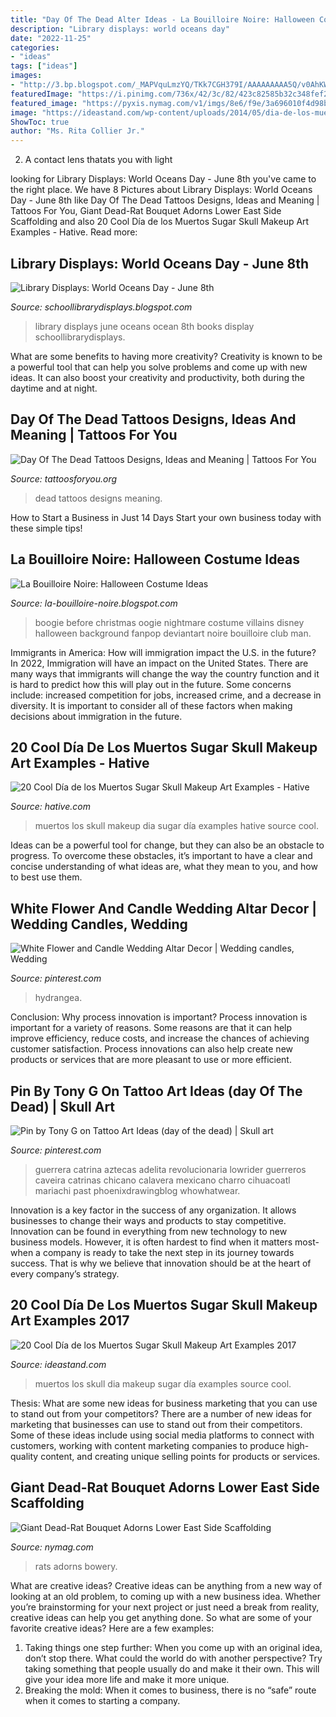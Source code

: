 ```yaml
---
title: "Day Of The Dead Alter Ideas - La Bouilloire Noire: Halloween Costume Ideas"
description: "Library displays: world oceans day"
date: "2022-11-25"
categories:
- "ideas"
tags: ["ideas"]
images:
- "http://3.bp.blogspot.com/_MAPVquLmzYQ/TKk7CGH379I/AAAAAAAAA5Q/v0AhKW_MnCc/s1600/Nightmare_Before_Christmas_by_crisinlake.jpg"
featuredImage: "https://i.pinimg.com/736x/42/3c/82/423c82585b32c348fef22d69b3902503--wedding-altars-white-flowers.jpg"
featured_image: "https://pyxis.nymag.com/v1/imgs/8e6/f9e/3a696010f4d98b86fcfe0ada3c86ea9391-31-mutant-rats-fdr.rsquare.w700.jpg"
image: "https://ideastand.com/wp-content/uploads/2014/05/dia-de-los-muertos/5-dia-de-los-muertos-make-up.jpg"
ShowToc: true
author: "Ms. Rita Collier Jr."
---
```



2. A contact lens thatats you with light

	

		
looking for Library Displays: World Oceans Day - June 8th you've came to the right place. We have 8 Pictures about Library Displays: World Oceans Day - June 8th like Day Of The Dead Tattoos Designs, Ideas and Meaning | Tattoos For You, Giant Dead-Rat Bouquet Adorns Lower East Side Scaffolding and also 20 Cool Día de los Muertos Sugar Skull Makeup Art Examples - Hative. Read more:
		
    
## Library Displays: World Oceans Day - June 8th

<img loading=lazy src="http://4.bp.blogspot.com/-Oct5ncrZ5Gg/UYn6LZ0MP-I/AAAAAAAABls/q2N27wyn8M8/s1600/Dive-Deep-into-Books-Stratford-Public-Library.jpg" onerror="this.onerror=null;this.src='https://tse4.mm.bing.net/th?id=OIP.LKUuXQJQQXgBUNN3sj_lUwHaJ4&amp;pid=15.1';" alt="Library Displays: World Oceans Day - June 8th">

_Source: schoollibrarydisplays.blogspot.com_

>library displays june oceans ocean 8th books display schoollibrarydisplays. 

	

What are some benefits to having more creativity?
Creativity is known to be a powerful tool that can help you solve problems and come up with new ideas. It can also boost your creativity and productivity, both during the daytime and at night.

    
## Day Of The Dead Tattoos Designs, Ideas And Meaning | Tattoos For You

<img loading=lazy src="http://www.tattoosforyou.org/wp-content/uploads/2013/09/Pictures-of-Day-of-The-Dead-Tattoos.jpg" onerror="this.onerror=null;this.src='https://tse1.mm.bing.net/th?id=OIP.3nzq1mjivBmnob5mWQ66NwHaLH&amp;pid=15.1';" alt="Day Of The Dead Tattoos Designs, Ideas and Meaning | Tattoos For You">

_Source: tattoosforyou.org_

>dead tattoos designs meaning. 

	

How to Start a Business in Just 14 Days
Start your own business today with these simple tips!

    
## La Bouilloire Noire: Halloween Costume Ideas

<img loading=lazy src="http://3.bp.blogspot.com/_MAPVquLmzYQ/TKk7CGH379I/AAAAAAAAA5Q/v0AhKW_MnCc/s1600/Nightmare_Before_Christmas_by_crisinlake.jpg" onerror="this.onerror=null;this.src='https://tse1.mm.bing.net/th?id=OIP.nuL4eG6YX_Ntu1MXAN1v_AHaLC&amp;pid=15.1';" alt="La Bouilloire Noire: Halloween Costume Ideas">

_Source: la-bouilloire-noire.blogspot.com_

>boogie before christmas oogie nightmare costume villains disney halloween background fanpop deviantart noire bouilloire club man. 

	

Immigrants in America: How will immigration impact the U.S. in the future?
In 2022, Immigration will have an impact on the United States. There are many ways that immigrants will change the way the country function and it is hard to predict how this will play out in the future. Some concerns include: increased competition for jobs, increased crime, and a decrease in diversity. It is important to consider all of these factors when making decisions about immigration in the future.

    
## 20 Cool Día De Los Muertos Sugar Skull Makeup Art Examples - Hative

<img loading=lazy src="https://hative.com/wp-content/uploads/2014/05/dia-de-los-muertos/3-dia-de-los-muertos-make-up.jpg" onerror="this.onerror=null;this.src='https://tse1.mm.bing.net/th?id=OIP.-kfyG4ibRBpApSkH-wQciQHaLG&amp;pid=15.1';" alt="20 Cool Día de los Muertos Sugar Skull Makeup Art Examples - Hative">

_Source: hative.com_

>muertos los skull makeup dia sugar día examples hative source cool. 

	

Ideas can be a powerful tool for change, but they can also be an obstacle to progress. To overcome these obstacles, it’s important to have a clear and concise understanding of what ideas are, what they mean to you, and how to best use them.

    
## White Flower And Candle Wedding Altar Decor | Wedding Candles, Wedding

<img loading=lazy src="https://i.pinimg.com/736x/42/3c/82/423c82585b32c348fef22d69b3902503--wedding-altars-white-flowers.jpg" onerror="this.onerror=null;this.src='https://tse1.mm.bing.net/th?id=OIP.bdk3x6xWi-CSqXgwPU0sRgHaLH&amp;pid=15.1';" alt="White Flower and Candle Wedding Altar Decor | Wedding candles, Wedding">

_Source: pinterest.com_

>hydrangea. 

	

Conclusion: Why process innovation is important?
Process innovation is important for a variety of reasons. Some reasons are that it can help improve efficiency, reduce costs, and increase the chances of achieving customer satisfaction. Process innovations can also help create new products or services that are more pleasant to use or more efficient.

    
## Pin By Tony G On Tattoo Art Ideas (day Of The Dead) | Skull Art

<img loading=lazy src="https://i.pinimg.com/736x/4f/ad/d4/4fadd413ce1ecac602e40b6c2c869be9.jpg" onerror="this.onerror=null;this.src='https://tse3.mm.bing.net/th?id=OIP.ylczi2fCrUEyw_wMXGjEygHaLo&amp;pid=15.1';" alt="Pin by Tony G on Tattoo Art Ideas (day of the dead) | Skull art">

_Source: pinterest.com_

>guerrera catrina aztecas adelita revolucionaria lowrider guerreros caveira catrinas chicano calavera mexicano charro cihuacoatl mariachi past phoenixdrawingblog whowhatwear. 

	

Innovation is a key factor in the success of any organization. It allows businesses to change their ways and products to stay competitive. Innovation can be found in everything from new technology to new business models. However, it is often hardest to find when it matters most- when a company is ready to take the next step in its journey towards success. That is why we believe that innovation should be at the heart of every company’s strategy.

    
## 20 Cool Día De Los Muertos Sugar Skull Makeup Art Examples 2017

<img loading=lazy src="https://ideastand.com/wp-content/uploads/2014/05/dia-de-los-muertos/5-dia-de-los-muertos-make-up.jpg" onerror="this.onerror=null;this.src='https://tse1.mm.bing.net/th?id=OIP.9ULs1um6JGlCjgg0bL6I1wAAAA&amp;pid=15.1';" alt="20 Cool Día de los Muertos Sugar Skull Makeup Art Examples 2017">

_Source: ideastand.com_

>muertos los skull dia makeup sugar día examples source cool. 

	

Thesis: What are some new ideas for business marketing that you can use to stand out from your competitors?
There are a number of new ideas for marketing that businesses can use to stand out from their competitors. Some of these ideas include using social media platforms to connect with customers, working with content marketing companies to produce high-quality content, and creating unique selling points for products or services.

    
## Giant Dead-Rat Bouquet Adorns Lower East Side Scaffolding

<img loading=lazy src="https://pyxis.nymag.com/v1/imgs/8e6/f9e/3a696010f4d98b86fcfe0ada3c86ea9391-31-mutant-rats-fdr.rsquare.w700.jpg" onerror="this.onerror=null;this.src='https://tse2.mm.bing.net/th?id=OIP.RbXwiC8SKD1_dazVSRO_HwHaHa&amp;pid=15.1';" alt="Giant Dead-Rat Bouquet Adorns Lower East Side Scaffolding">

_Source: nymag.com_

>rats adorns bowery. 

	

What are creative ideas?
Creative ideas can be anything from a new way of looking at an old problem, to coming up with a new business idea. Whether you’re brainstorming for your next project or just need a break from reality, creative ideas can help you get anything done. So what are some of your favorite creative ideas? Here are a few examples: 
1) Taking things one step further: When you come up with an original idea, don’t stop there. What could the world do with another perspective? Try taking something that people usually do and make it their own. This will give your idea more life and make it more unique. 
2) Breaking the mold: When it comes to business, there is no “safe” route when it comes to starting a company.

